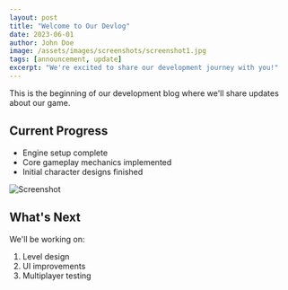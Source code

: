 ```yaml
---
layout: post
title: "Welcome to Our Devlog"
date: 2023-06-01
author: John Doe
image: /assets/images/screenshots/screenshot1.jpg
tags: [announcement, update]
excerpt: "We're excited to share our development journey with you!"
---
```


This is the beginning of our development blog where we'll share updates about our game.

## Current Progress

- Engine setup complete
- Core gameplay mechanics implemented
- Initial character designs finished

![Screenshot](/assets/images/screenshots/screenshot1.jpg)

## What's Next

We'll be working on:
1. Level design
2. UI improvements
3. Multiplayer testing
